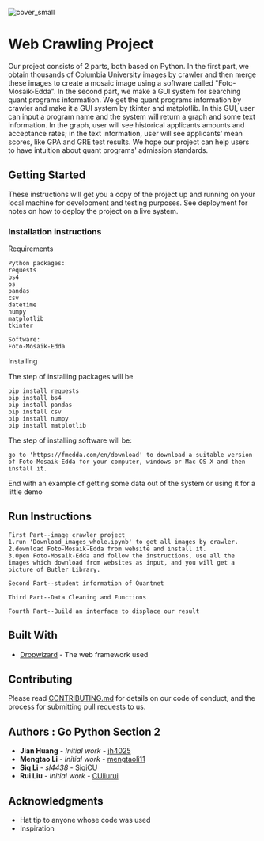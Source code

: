 
![cover_small](https://user-images.githubusercontent.com/44420637/49211320-4f3aec00-f38d-11e8-8d3f-85a5c9d6a84a.jpg)
# Web Crawling Project

Our project consists of 2 parts, both based on Python. In the first part, we obtain thousands of Columbia University images by crawler and then merge these images to create a mosaic image using a software called "Foto-Mosaik-Edda".  In the second part, we make a GUI system for searching quant programs information. We get the quant programs information by crawler and make it a GUI system by tkinter and matplotlib. In this GUI, user can input a program name and the system will return a graph and some text information. In the graph, user will see historical applicants amounts and acceptance rates; in the text information, user will see applicants' mean scores, like GPA and GRE test results. We hope our project can help users to have intuition about quant programs' admission standards. 

## Getting Started

These instructions will get you a copy of the project up and running on your local machine for development and testing purposes. See deployment for notes on how to deploy the project on a live system.

### Installation instructions
Requirements



```
Python packages: 
requests
bs4 
os
pandas
csv
datetime
numpy
matplotlib
tkinter 

Software:
Foto-Mosaik-Edda
```

Installing


The step of installing packages will be

```
pip install requests
pip install bs4
pip install pandas
pip install csv
pip install numpy
pip install matplotlib
```
The step of installing software will be:
```
go to 'https://fmedda.com/en/download' to download a suitable version of Foto-Mosaik-Edda for your computer, windows or Mac OS X and then install it.
```

End with an example of getting some data out of the system or using it for a little demo

## Run Instructions


```
First Part--image crawler project
1.run 'Download_images_whole.ipynb' to get all images by crawler.
2.download Foto-Mosaik-Edda from website and install it.
3.Open Foto-Mosaik-Edda and follow the instructions, use all the images which download from websites as input, and you will get a picture of Butler Library. 

```

```
Second Part--student information of Quantnet

```

```
Third Part--Data Cleaning and Functions

```

```
Fourth Part--Build an interface to displace our result

```


## Built With

* [Dropwizard](http://www.dropwizard.io/1.0.2/docs/) - The web framework used

## Contributing

Please read [CONTRIBUTING.md](https://gist.github.com/PurpleBooth/b24679402957c63ec426) for details on our code of conduct, and the process for submitting pull requests to us.


## Authors : Go Python Section 2

* **Jian Huang** - *Initial work* - [jh4025](https://github.com/jh4025)
* **Mengtao Li** - *Initial work* - [mengtaoli11](https://github.com/mengtaoli11)
* **Siq Li** - *sl4438* - [SiqiCU](https://github.com/SiqiCU)
* **Rui Liu** - *Initial work* - [CUliurui](https://github.com/CUliurui)


## Acknowledgments

* Hat tip to anyone whose code was used
* Inspiration


